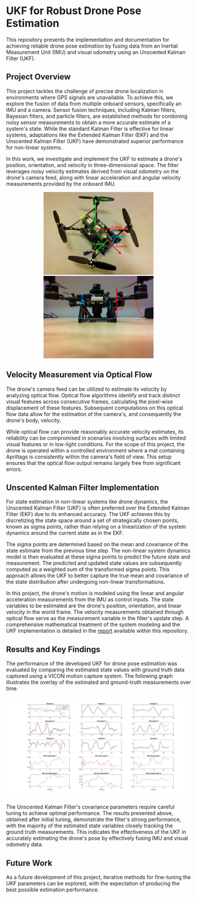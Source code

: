 # UKF for Robust Drone Pose Estimation

This repository presents the implementation and documentation for achieving reliable drone pose estimation by fusing data from an Inertial Measurement Unit (IMU) and visual odometry using an Unscented Kalman Filter (UKF).

## Project Overview

This project tackles the challenge of precise drone localization in environments where GPS signals are unavailable. To achieve this, we explore the fusion of data from multiple onboard sensors, specifically an IMU and a camera. Sensor fusion techniques, including Kalman filters, Bayesian filters, and particle filters, are established methods for combining noisy sensor measurements to obtain a more accurate estimate of a system's state. While the standard Kalman Filter is effective for linear systems, adaptations like the Extended Kalman Filter (EKF) and the Unscented Kalman Filter (UKF) have demonstrated superior performance for non-linear systems.

  In this work, we investigate and implement the UKF to estimate a drone's position, orientation, and velocity in three-dimensional space. The filter leverages noisy velocity estimates derived from visual odometry on the drone's camera feed, along with linear acceleration and angular velocity measurements provided by the onboard IMU.

<p align="center">
  <img src="top_view.jpeg" alt="Drone Top View" width="300"/>
  <img src="side_view.jpg" alt="Drone Side View" width="300"/>
</p>

## Velocity Measurement via Optical Flow

The drone's camera feed can be utilized to estimate its velocity by analyzing optical flow. Optical flow algorithms identify and track distinct visual features across consecutive frames, calculating the pixel-wise displacement of these features. Subsequent computations on this optical flow data allow for the estimation of the camera's, and consequently the drone's body, velocity.

  While optical flow can provide reasonably accurate velocity estimates, its reliability can be compromised in scenarios involving surfaces with limited visual features or in low-light conditions. For the scope of this project, the drone is operated within a controlled environment where a mat containing Apriltags is consistently within the camera's field of view. This setup ensures that the optical flow output remains largely free from significant errors.

## Unscented Kalman Filter Implementation

For state estimation in non-linear systems like drone dynamics, the Unscented Kalman Filter (UKF) is often preferred over the Extended Kalman Filter (EKF) due to its enhanced accuracy. The UKF achieves this by discretizing the state space around a set of strategically chosen points, known as sigma points, rather than relying on a linearization of the system dynamics around the current state as in the EKF.

  The sigma points are determined based on the mean and covariance of the state estimate from the previous time step. The non-linear system dynamics model is then evaluated at these sigma points to predict the future state and measurement. The predicted and updated state values are subsequently computed as a weighted sum of the transformed sigma points. This approach allows the UKF to better capture the true mean and covariance of the state distribution after undergoing non-linear transformations.

  In this project, the drone's motion is modeled using the linear and angular acceleration measurements from the IMU as control inputs. The state variables to be estimated are the drone's position, orientation, and linear velocity in the world frame. The velocity measurements obtained through optical flow serve as the measurement variable in the filter's update step. A comprehensive mathematical treatment of the system modeling and the UKF implementation is detailed in the [report](Rajasundaram_Mathiazhagan_UKF_for_Drone_Pose_Estimation_Report.pdf) available within this repository.

## Results and Key Findings

The performance of the developed UKF for drone pose estimation was evaluated by comparing the estimated state values with ground truth data captured using a VICON motion capture system. The following graph illustrates the overlay of the estimated and ground-truth measurements over time.

<p align="center">
  <img src="part2_ds1.jpg" alt="Comparison of Estimated and Ground Truth Data" width="600"/>
</p>

  The Unscented Kalman Filter's covariance parameters require careful tuning to achieve optimal performance. The results presented above, obtained after initial tuning, demonstrate the filter's strong performance, with the majority of the estimated state variables closely tracking the ground truth measurements. This indicates the effectiveness of the UKF in accurately estimating the drone's pose by effectively fusing IMU and visual odometry data. 

  ## Future Work

  As a future development of this project, iterative methods for fine-tuning the UKF parameters can be explored, with the expectation of producing the best possible estimation performance.
